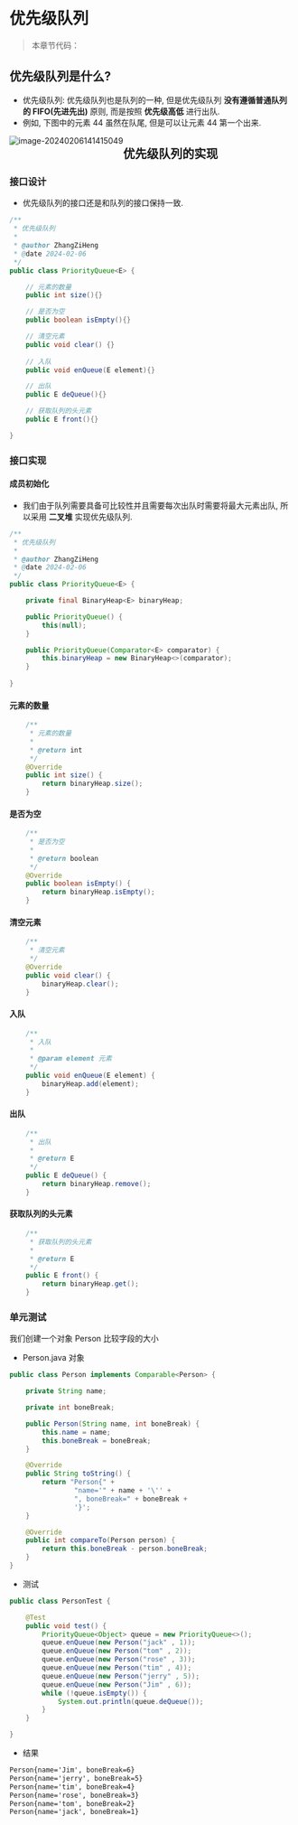 # 优先级队列

> 本章节代码：

## 优先级队列是什么?

* 优先级队列: 优先级队列也是队列的一种, 但是优先级队列 **没有遵循普通队列的 FIFO(先进先出)** 原则, 而是按照 **优先级高低** 进行出队.
* 例如, 下图中的元素 44 虽然在队尾, 但是可以让元素 44 第一个出来.

<img src="https://cdn.jsdelivr.net/gh/wicksonZhang/static-source-cdn/images/202402061415238.png" alt="image-20240206141415049" style="zoom:100%;float:left;" />



## 优先级队列的实现

### 接口设计

* 优先级队列的接口还是和队列的接口保持一致.

```java
/**
 * 优先级队列
 *
 * @author ZhangZiHeng
 * @date 2024-02-06
 */
public class PriorityQueue<E> {

    // 元素的数量
    public int size(){}

    // 是否为空
    public boolean isEmpty(){}

    // 清空元素
    public void clear() {}
        
    // 入队
    public void enQueue(E element){}

    // 出队
    public E deQueue(){}

    // 获取队列的头元素
    public E front(){}

}
```



### 接口实现

#### 成员初始化

* 我们由于队列需要具备可比较性并且需要每次出队时需要将最大元素出队, 所以采用 **二叉堆** 实现优先级队列.

```java
/**
 * 优先级队列
 *
 * @author ZhangZiHeng
 * @date 2024-02-06
 */
public class PriorityQueue<E> {

    private final BinaryHeap<E> binaryHeap;

    public PriorityQueue() {
        this(null);
    }

    public PriorityQueue(Comparator<E> comparator) {
        this.binaryHeap = new BinaryHeap<>(comparator);
    }
    
}
```



#### 元素的数量

```java
    /**
     * 元素的数量
     *
     * @return int
     */    
	@Override
    public int size() {
        return binaryHeap.size();
    }
```



#### 是否为空

```java
    /**
     * 是否为空
     *
     * @return boolean
     */
	@Override
    public boolean isEmpty() {
        return binaryHeap.isEmpty();
    }
```



#### 清空元素

```java
    /**
     * 清空元素
     */
	@Override
    public void clear() {
        binaryHeap.clear();
    }
```



#### 入队

```java
    /**
     * 入队
     *
     * @param element 元素
     */
    public void enQueue(E element) {
        binaryHeap.add(element);
    }
```



#### 出队

```java
    /**
     * 出队
     *
     * @return E
     */
    public E deQueue() {
        return binaryHeap.remove();
    }
```



#### 获取队列的头元素

```java
    /**
     * 获取队列的头元素
     *
     * @return E
     */
    public E front() {
        return binaryHeap.get();
    }
```



### 单元测试

我们创建一个对象 Person 比较字段的大小

* Person.java 对象

```java
public class Person implements Comparable<Person> {

    private String name;

    private int boneBreak;

    public Person(String name, int boneBreak) {
        this.name = name;
        this.boneBreak = boneBreak;
    }

    @Override
    public String toString() {
        return "Person{" +
                "name='" + name + '\'' +
                ", boneBreak=" + boneBreak +
                '}';
    }

    @Override
    public int compareTo(Person person) {
        return this.boneBreak - person.boneBreak;
    }
}
```

* 测试

```java
public class PersonTest {

    @Test
    public void test() {
        PriorityQueue<Object> queue = new PriorityQueue<>();
        queue.enQueue(new Person("jack" , 1));
        queue.enQueue(new Person("tom" , 2));
        queue.enQueue(new Person("rose" , 3));
        queue.enQueue(new Person("tim" , 4));
        queue.enQueue(new Person("jerry" , 5));
        queue.enQueue(new Person("Jim" , 6));
        while (!queue.isEmpty()) {
            System.out.println(queue.deQueue());
        }
    }

}
```

* 结果

```tex
Person{name='Jim', boneBreak=6}
Person{name='jerry', boneBreak=5}
Person{name='tim', boneBreak=4}
Person{name='rose', boneBreak=3}
Person{name='tom', boneBreak=2}
Person{name='jack', boneBreak=1}
```

